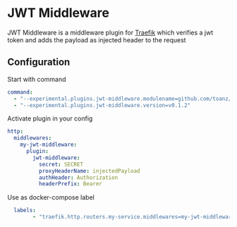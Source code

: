 # JWT Middleware

JWT Middleware is a middleware plugin for [Traefik](https://github.com/containous/traefik) which verifies a jwt token and adds the payload as injected header to the request

## Configuration

Start with command
```yaml
command:
  - "--experimental.plugins.jwt-middleware.modulename=github.com/toanz/jwt-middleware"
  - "--experimental.plugins.jwt-middleware.version=v0.1.2"
```

Activate plugin in your config  

```yaml
http:
  middlewares:
    my-jwt-middleware:
      plugin:
        jwt-middleware:
          secret: SECRET
          proxyHeaderName: injectedPayload
          authHeader: Authorization
          headerPrefix: Bearer
```

Use as docker-compose label  
```yaml
  labels:
        - "traefik.http.routers.my-service.middlewares=my-jwt-middleware@file"
```
